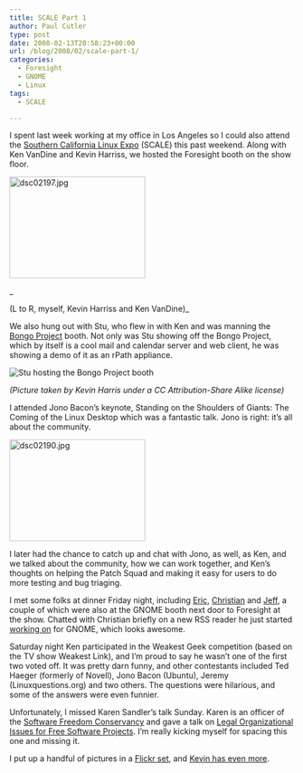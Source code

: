 ```yaml
---
title: SCALE Part 1
author: Paul Cutler
type: post
date: 2008-02-13T20:58:23+00:00
url: /blog/2008/02/scale-part-1/
categories:
  - Foresight
  - GNOME
  - Linux
tags:
  - SCALE

---
```

I spent last week working at my office in Los Angeles so I could also attend the [Southern California Linux Expo][1] (SCALE) this past weekend. Along with Ken VanDine and Kevin Harriss, we hosted the Foresight booth on the show floor.

[<img src="https://i2.wp.com/farm3.static.flickr.com/2133/2258954893_67070ce694_m.jpg?resize=240%2C180" width="240" height="180" alt="dsc02197.jpg" data-recalc-dims="1" />][2]
  
_
  
(L to R, myself, Kevin Harriss and Ken VanDine)_

We also hung out with Stu, who flew in with Ken and was manning the [Bongo Project][3] booth. Not only was Stu showing off the Bongo Project, which by itself is a cool mail and calendar server and web client, he was showing a demo of it as an rPath appliance.

<img src="https://i2.wp.com/farm3.static.flickr.com/2188/2261757534_e9d8cc7214_m.jpg?w=700" alt="Stu hosting the Bongo Project booth" data-recalc-dims="1" />

_(Picture taken by Kevin Harris under a CC Attribution-Share Alike license)_

I attended Jono Bacon&#8217;s keynote, Standing on the Shoulders of Giants: The Coming of the Linux Desktop which was a fantastic talk. Jono is right: it&#8217;s all about the community.

[<img src="https://i1.wp.com/farm3.static.flickr.com/2355/2258953411_c26779f3ac_m.jpg?resize=240%2C180" width="240" height="180" alt="dsc02190.jpg" data-recalc-dims="1" />][4]

I later had the chance to catch up and chat with Jono, as well, as Ken, and we talked about the community, how we can work together, and Ken&#8217;s thoughts on helping the Patch Squad and making it easy for users to do more testing and bug triaging.

I met some folks at dinner Friday night, including [Eric][5], [Christian][6] and [Jeff][7], a couple of which were also at the GNOME booth next door to Foresight at the show. Chatted with Christian briefly on a new RSS reader he just started [working on][8] for GNOME, which looks awesome.

Saturday night Ken participated in the Weakest Geek competition (based on the TV show Weakest Link), and I&#8217;m proud to say he wasn&#8217;t one of the first two voted off. It was pretty darn funny, and other contestants included Ted Haeger (formerly of Novell), Jono Bacon (Ubuntu), Jeremy (Linuxquestions.org) and two others. The questions were hilarious, and some of the answers were even funnier.

Unfortunately, I missed Karen Sandler&#8217;s talk Sunday. Karen is an officer of the [Software Freedom Conservancy][9] and gave a talk on [Legal Organizational Issues for Free Software Projects][10]. I&#8217;m really kicking myself for spacing this one and missing it.

I put up a handful of pictures in a [Flickr set][11], and [Kevin has even more][12].

 [1]: http://www.socallinuxexpo.org/
 [2]: http://www.flickr.com/photos/silwenae/2258954893/ "dsc02197.jpg by silwenae, on Flickr"
 [3]: http://bongo-project.org/Main_Page
 [4]: http://www.flickr.com/photos/silwenae/2258953411/ "dsc02190.jpg by silwenae, on Flickr"
 [5]: http://eric.extremeboredom.net/2008/02/12/285
 [6]: http://www.vwdude.com/blog/
 [7]: http://www.digitalprognosis.com/
 [8]: http://vwdude.com/blog/?p=21
 [9]: http://conservancy.softwarefreedom.org/
 [10]: http://www.socallinuxexpo.org/scale6x/conference-info/speakers/Karen-Sandler/
 [11]: http://www.flickr.com/photos/silwenae/sets/72157603891844482/
 [12]: http://www.flickr.com/photos/specialkevin/sets/72157603896957964/